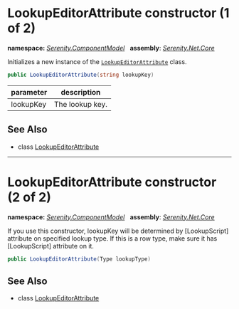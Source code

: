 # LookupEditorAttribute constructor (1 of 2)
**namespace:** *[Serenity.ComponentModel](../../README.md#serenity.componentmodel-namespace)*   **assembly**: *[Serenity.Net.Core](../../README.md)*

Initializes a new instance of the [`LookupEditorAttribute`](../LookupEditorAttribute.md) class.

```csharp
public LookupEditorAttribute(string lookupKey)
```

| parameter | description |
| --- | --- |
| lookupKey | The lookup key. |

## See Also

* class [LookupEditorAttribute](../LookupEditorAttribute.md)

---

# LookupEditorAttribute constructor (2 of 2)
**namespace:** *[Serenity.ComponentModel](../../README.md#serenity.componentmodel-namespace)*   **assembly**: *[Serenity.Net.Core](../../README.md)*

If you use this constructor, lookupKey will be determined by [LookupScript] attribute on specified lookup type. If this is a row type, make sure it has [LookupScript] attribute on it.

```csharp
public LookupEditorAttribute(Type lookupType)
```

## See Also

* class [LookupEditorAttribute](../LookupEditorAttribute.md)
